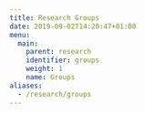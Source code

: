 ```yaml
---
title: Research Groups
date: 2019-09-02T14:20:47+01:00
menu:
  main:
    parent: research
    identifier: groups
    weight: 1
    name: Groups
aliases:
  - /research/groups
---
```

